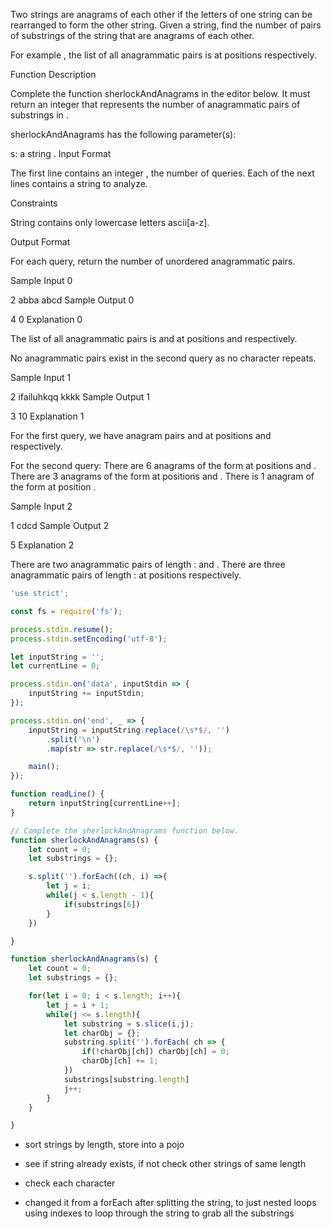 Two strings are anagrams of each other if the letters of one string can be rearranged to form the other string. Given a string, find the number of pairs of substrings of the string that are anagrams of each other.

For example , the list of all anagrammatic pairs is  at positions  respectively.

Function Description

Complete the function sherlockAndAnagrams in the editor below. It must return an integer that represents the number of anagrammatic pairs of substrings in .

sherlockAndAnagrams has the following parameter(s):

s: a string .
Input Format

The first line contains an integer , the number of queries.
Each of the next  lines contains a string  to analyze.

Constraints



String  contains only lowercase letters  ascii[a-z].

Output Format

For each query, return the number of unordered anagrammatic pairs.

Sample Input 0

2
abba
abcd
Sample Output 0

4
0
Explanation 0

The list of all anagrammatic pairs is  and  at positions  and  respectively.

No anagrammatic pairs exist in the second query as no character repeats.

Sample Input 1

2
ifailuhkqq
kkkk
Sample Output 1

3
10
Explanation 1

For the first query, we have anagram pairs  and  at positions  and  respectively.

For the second query:
There are 6 anagrams of the form  at positions  and .
There are 3 anagrams of the form  at positions  and .
There is 1 anagram of the form  at position .

Sample Input 2

1
cdcd
Sample Output 2

5
Explanation 2

There are two anagrammatic pairs of length :  and .
There are three anagrammatic pairs of length :  at positions  respectively.

```javascript
'use strict';

const fs = require('fs');

process.stdin.resume();
process.stdin.setEncoding('utf-8');

let inputString = '';
let currentLine = 0;

process.stdin.on('data', inputStdin => {
    inputString += inputStdin;
});

process.stdin.on('end', _ => {
    inputString = inputString.replace(/\s*$/, '')
        .split('\n')
        .map(str => str.replace(/\s*$/, ''));

    main();
});

function readLine() {
    return inputString[currentLine++];
}

// Complete the sherlockAndAnagrams function below.
function sherlockAndAnagrams(s) {
    let count = 0;
    let substrings = {};

    s.split('').forEach((ch, i) =>{
        let j = i;
        while(j < s.length - 1){
            if(substrings[6])
        }
    })

}

function sherlockAndAnagrams(s) {
    let count = 0;
    let substrings = {};

    for(let i = 0; i < s.length; i++){
        let j = i + 1;
        while(j <= s.length){
            let substring = s.slice(i,j);
            let charObj = {};
            substring.split('').forEach( ch => {
                if(!charObj[ch]) charObj[ch] = 0;
                charObj[ch] += 1;
            })
            substrings[substring.length]
            j++;
        }
    }

}
```

- sort strings by length, store into a pojo
- see if string already exists, if not check other strings of same length
- check each character 

- changed it from a forEach after splitting the string, to just nested loops using indexes to loop through the string to grab all the substrings